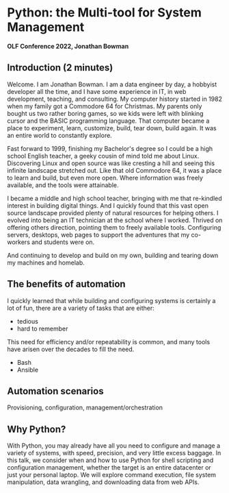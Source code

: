 # Python: the Multi-tool for System Management
__OLF Conference 2022, Jonathan Bowman__

## Introduction (2 minutes)

Welcome. I am Jonathan Bowman. I am a data engineer by day, a hobbyist developer all the time, and I have some experience in IT, in web development, teaching, and consulting. My computer history started in 1982 when my family got a Commodore 64 for Christmas. My parents only bought us two rather boring games, so we kids were left with blinking cursor and the BASIC programming language. That computer became a place to experiment, learn, customize, build, tear down, build again. It was an entire world to constantly explore.

Fast forward to 1999, finishing my Bachelor's degree so I could be a high school English teacher, a geeky cousin of mind told me about Linux. Discovering Linux and open source was like cresting a hill and seeing this infinite landscape stretched out. Like that old Commodore 64, it was a place to learn and build, but even more open. Where information was freely available, and the tools were attainable.

I became a middle and high school teacher, bringing with me that re-kindled interest in building digital things. And I quickly found that this vast open source landscape provided plenty of natural resources for helping others. I evolved into being an IT technician at the school where I worked. Thrived on offering others direction, pointing them to freely available tools. Configuring servers, desktops, web pages to support the adventures that my co-workers and students were on.

And continuing to develop and build on my own, building and tearing down my machines and homelab.

## The benefits of automation

I quickly learned that while building and configuring systems is certainly a lot of fun, there are a variety of tasks that are either:

- tedious
- hard to remember


This need for efficiency and/or repeatability is common, and many tools have arisen over the decades to fill the need.

- Bash
- Ansible


## Automation scenarios

Provisioning, configuration, management/orchestration

## Why Python?

With Python, you may already have all you need to configure
and manage a variety of systems, with speed, precision, and very little
excess baggage. In this talk, we consider when and how to use Python for
shell scripting and configuration management, whether the target is an
entire datacenter or just your personal laptop. We will explore command
execution, file system manipulation, data wrangling, and downloading
data from web APIs.
